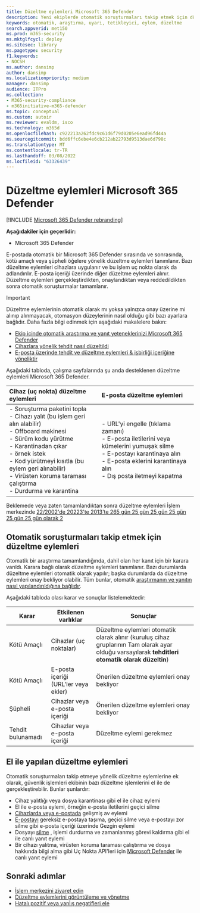 ```yaml
---
title: Düzeltme eylemleri Microsoft 365 Defender
description: Yeni ekiplerde otomatik soruşturmaları takip etmek için düzeltme eylemlerine genel Microsoft 365 Defender
keywords: otomatik, araştırma, uyarı, tetikleyici, eylem, düzeltme
search.appverid: met150
ms.prod: m365-security
ms.mktglfcycl: deploy
ms.sitesec: library
ms.pagetype: security
f1.keywords:
- NOCSH
ms.author: dansimp
author: dansimp
ms.localizationpriority: medium
manager: dansimp
audience: ITPro
ms.collection:
- M365-security-compliance
- m365initiative-m365-defender
ms.topic: conceptual
ms.custom: autoir
ms.reviewer: evaldm, isco
ms.technology: m365d
ms.openlocfilehash: c922213a262fdc9c61d6f79d0205e6ead96fd44a
ms.sourcegitcommit: bdd6ffc6ebe4e6cb212ab22793d9513dae6d798c
ms.translationtype: MT
ms.contentlocale: tr-TR
ms.lasthandoff: 03/08/2022
ms.locfileid: "63326439"
---
```

# <a name="remediation-actions-in-microsoft-365-defender"></a>Düzeltme eylemleri Microsoft 365 Defender

[!INCLUDE [Microsoft 365 Defender rebranding](../includes/microsoft-defender.md)]


**Aşağıdakiler için geçerlidir:**
- Microsoft 365 Defender

E-postada otomatik bir Microsoft 365 Defender sırasında ve sonrasında, kötü amaçlı veya şüpheli öğelere yönelik düzeltme eylemleri tanımlanır. Bazı düzeltme eylemleri cihazlara uygulanır ve bu işlem uç nokta olarak da adlandırılır. E-posta içeriği üzerinde diğer düzeltme eylemleri  alınır. Düzeltme eylemleri gerçekleştirdikten, onaylandıktan veya reddedildikten sonra otomatik soruşturmalar tamamlanır.

> [!IMPORTANT]
> Düzeltme eylemlerinin otomatik olarak mı yoksa yalnızca onay üzerine mi alınıp alınmayacak, otomasyon düzeylerinin nasıl olduğu gibi bazı ayarlara bağlıdır. Daha fazla bilgi edinmek için aşağıdaki makalelere bakın:
> - [Ekip içinde otomatik araştırma ve yanıt yeteneklerinizi Microsoft 365 Defender](m365d-configure-auto-investigation-response.md)
> - [Cihazlara yönelik tehdit nasıl düzeltildi](../defender-endpoint/automated-investigations.md)
> - [E-posta üzerinde tehdit ve düzeltme eylemleri & işbirliği içeriğine yöneliktir](../office-365-security/air-remediation-actions.md#threats-and-remediation-actions)

Aşağıdaki tabloda, çalışma sayfalarında şu anda desteklenen düzeltme eylemleri Microsoft 365 Defender. 

|Cihaz (uç nokta) düzeltme eylemleri  |E-posta düzeltme eylemleri  |
|:---------|:---------|
|- Soruşturma paketini topla <br/>- Cihazı yalıt (bu işlem geri alın alabilir)<br/>- Offboard makinesi <br/>- Sürüm kodu yürütme <br/>- Karantinadan çıkar <br/>- örnek istek <br/>- Kod yürütmeyi kısıtla (bu eylem geri alınabilir) <br/>- Virüsten koruma taraması çalıştırma <br/>- Durdurma ve karantina      |- URL'yi engelle (tıklama zamanı)<br/>- E-posta iletilerini veya kümelerini yumuşak silme<br/>- E-postayı karantinaya alın<br/>- E-posta eklerini karantinaya alın<br/>- Dış posta iletmeyi kapatma          |

Beklemede veya zaten tamamlandıktan sonra düzeltme eylemleri İşlem merkezinde [22/2002'de 20223'te 2013'te 265 gün 25 gün 25 gün 25 gün 25 gün 25 gün olarak 2](m365d-action-center.md)

## <a name="remediation-actions-that-follow-automated-investigations"></a>Otomatik soruşturmaları takip etmek için düzeltme eylemleri

Otomatik bir araştırma tamamlandığında, dahil olan her kanıt için bir karara varıldı. Karara bağlı olarak düzeltme eylemleri tanımlanır. Bazı durumlarda düzeltme eylemleri otomatik olarak yapılır; başka durumlarda da düzeltme eylemleri onay bekliyor olabilir. Tüm bunlar, otomatik [araştırmanın ve yanıtın nasıl yapılandırıldığına bağlıdır](m365d-configure-auto-investigation-response.md).

Aşağıdaki tabloda olası karar ve sonuçlar listelemektedir:

| Karar    | Etkilenen varlıklar    | Sonuçlar|
|------|------|------|
| Kötü Amaçlı    | Cihazlar (uç noktalar)    | Düzeltme eylemleri otomatik olarak alınır (kuruluş cihaz gruplarının Tam olarak ayar olduğu [](m365d-configure-auto-investigation-response.md#review-or-change-the-automation-level-for-device-groups) varsayılarak **tehditleri otomatik olarak düzeltin**)|
| Kötü Amaçlı    | E-posta içeriği (URL'ler veya ekler) | Önerilen düzeltme eylemleri onay bekliyor|
| Şüpheli    | Cihazlar veya e-posta içeriği | Önerilen düzeltme eylemleri onay bekliyor|
| Tehdit bulunamadı    | Cihazlar veya e-posta içeriği    | Düzeltme eylemi gerekmez|


## <a name="remediation-actions-that-are-taken-manually"></a>El ile yapılan düzeltme eylemleri

Otomatik soruşturmaları takip etmeye yönelik düzeltme eylemlerine ek olarak, güvenlik işlemleri ekibinin bazı düzeltme işlemlerini el ile de gerçekleştirebilir. Bunlar şunlardır:

- Cihaz yalıtlığı veya dosya karantinası gibi el ile cihaz eylemi
- El ile e-posta eylemi, örneğin e-posta iletilerini geçici silme 
- [Cihazlarda veya e-postada](../defender-endpoint/advanced-hunting-overview.md) gelişmiş av eylemi
- [E-postayı](../office-365-security/threat-explorer.md) gereksiz e-postaya taşıma, geçici silme veya e-postayı zor silme gibi e-posta içeriği üzerinde Gezgin eylemi
- Dosyayı [silme](/windows/security/threat-protection/microsoft-defender-atp/live-response) , işlemi durdurma ve zamanlanmış görevi kaldırma gibi el ile canlı yanıt eylemi
- Bir cihazı yalıtma, virüsten koruma taraması çalıştırma ve dosya hakkında bilgi alma gibi Uç Nokta API'leri için [Microsoft Defender](../defender-endpoint/management-apis.md#microsoft-defender-for-endpoint-apis) ile canlı yanıt eylemi

## <a name="next-steps"></a>Sonraki adımlar

- [İşlem merkezini ziyaret edin](m365d-action-center.md)
- [Düzeltme eylemlerini görüntüleme ve yönetme](m365d-autoir-actions.md)
- [Hatalı pozitif veya yanlış negatifleri ele](m365d-autoir-report-false-positives-negatives.md)
